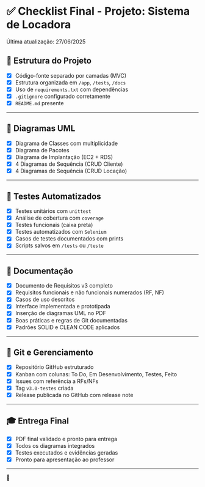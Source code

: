 # ✅ Checklist Final - Projeto: Sistema de Locadora

Última atualização: 27/06/2025

## 📁 Estrutura do Projeto

- [x] Código-fonte separado por camadas (MVC)
- [x] Estrutura organizada em `/app`, `/tests`, `/docs`
- [x] Uso de `requirements.txt` com dependências
- [x] `.gitignore` configurado corretamente
- [x] `README.md` presente

---

## 📐 Diagramas UML

- [x] Diagrama de Classes com multiplicidade
- [x] Diagrama de Pacotes
- [x] Diagrama de Implantação (EC2 + RDS)
- [x] 4 Diagramas de Sequência (CRUD Cliente)
- [x] 4 Diagramas de Sequência (CRUD Locação)

---

## 🧪 Testes Automatizados

- [x] Testes unitários com `unittest`
- [x] Análise de cobertura com `coverage`
- [x] Testes funcionais (caixa preta)
- [x] Testes automatizados com `Selenium`
- [x] Casos de testes documentados com prints
- [x] Scripts salvos em `/tests` ou `/teste`

---

## 📄 Documentação

- [x] Documento de Requisitos v3 completo
- [x] Requisitos funcionais e não funcionais numerados (RF, NF)
- [x] Casos de uso descritos
- [x] Interface implementada e prototipada
- [x] Inserção de diagramas UML no PDF
- [x] Boas práticas e regras de Git documentadas
- [x] Padrões SOLID e CLEAN CODE aplicados

---

## 🚀 Git e Gerenciamento

- [x] Repositório GitHub estruturado
- [x] Kanban com colunas: To Do, Em Desenvolvimento, Testes, Feito
- [x] Issues com referência a RFs/NFs
- [x] Tag `v3.0-testes` criada
- [x] Release publicada no GitHub com release note

---

## 🎓 Entrega Final

- [x] PDF final validado e pronto para entrega
- [x] Todos os diagramas integrados
- [x] Testes executados e evidências geradas
- [x] Pronto para apresentação ao professor

---
🎯